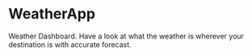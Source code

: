 # WeatherApp
Weather Dashboard. Have a look at what the weather is wherever your destination is with accurate forecast.
